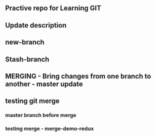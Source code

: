 ## Practive repo for Learning GIT ##

## Update description ##

## new-branch ##

## Stash-branch ###

## MERGING - Bring changes from one branch to another - master update

## testing git merge ##

### master branch before merge ###

### testing merge - merge-demo-redux ##
